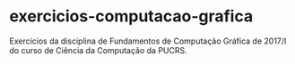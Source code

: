 # exercicios-computacao-grafica
Exercícios da disciplina de Fundamentos de Computação Gráfica de 2017/I do curso de Ciência da Computação da PUCRS.
